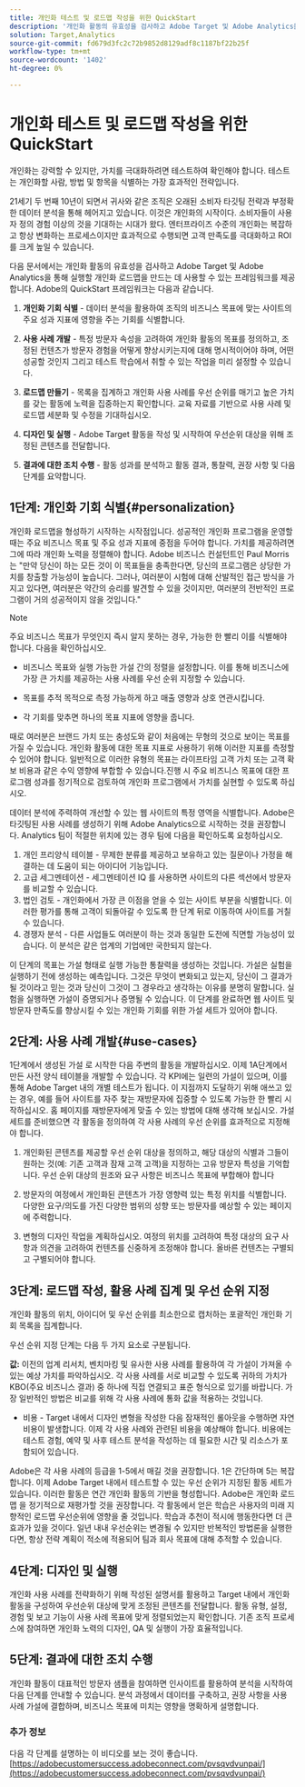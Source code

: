 ```yaml
---
title: 개인화 테스트 및 로드맵 작성을 위한 QuickStart
description: '개인화 활동의 유효성을 검사하고 Adobe Target 및 Adobe Analytics을 통해 실행할 개인화 로드맵을 만드는 데 사용할 수 있는 프레임워크를 알아봅니다.  '
solution: Target,Analytics
source-git-commit: fd679d3fc2c72b9852d8129adf8c1187bf22b25f
workflow-type: tm+mt
source-wordcount: '1402'
ht-degree: 0%

---
```


# 개인화 테스트 및 로드맵 작성을 위한 QuickStart

개인화는 강력할 수 있지만, 가치를 극대화하려면 테스트하여 확인해야 합니다. 테스트는 개인화할 사람, 방법 및 항목을 식별하는 가장 효과적인 전략입니다.

21세기 두 번째 10년이 되면서 귀사와 같은 조직은 오래된 소비자 타깃팅 전략과 부정확한 데이터 분석을 통해 헤어지고 있습니다. 이것은 개인화의 시작이다. 소비자들이 사용자 정의 경험 이상의 것을 기대하는 시대가 왔다. 엔터프라이즈 수준의 개인화는 복잡하고 항상 변화하는 프로세스이지만 효과적으로 수행되면 고객 만족도를 극대화하고 ROI를 크게 높일 수 있습니다.

다음 문서에서는 개인화 활동의 유효성을 검사하고 Adobe Target 및 Adobe Analytics을 통해 실행할 개인화 로드맵을 만드는 데 사용할 수 있는 프레임워크를 제공합니다. Adobe의 QuickStart 프레임워크는 다음과 같습니다.

1. **개인화 기회 식별** - 데이터 분석을 활용하여 조직의 비즈니스 목표에 맞는 사이트의 주요 성과 지표에 영향을 주는 기회를 식별합니다.

1. **사용 사례 개발** - 특정 방문자 속성을 고려하여 개인화 활동의 목표를 정의하고, 조정된 컨텐츠가 방문자 경험을 어떻게 향상시키는지에 대해 명시적이어야 하며, 어떤 성공할 것인지 그리고 테스트 학습에서 취할 수 있는 작업을 미리 설정할 수 있습니다.

1. **로드맵 만들기** - 목록을 집계하고 개인화 사용 사례를 우선 순위를 매기고 높은 가치를 갖는 활동에 노력을 집중하는지 확인합니다. 교육 자료를 기반으로 사용 사례 및 로드맵 세분화 및 수정을 기대하십시오.

1. **디자인 및 실행** - Adobe Target 활동을 작성 및 시작하여 우선순위 대상을 위해 조정된 콘텐츠를 전달합니다.

1. **결과에 대한 조치 수행** - 활동 성과를 분석하고 활동 결과, 통찰력, 권장 사항 및 다음 단계를 요약합니다.

## 1단계: 개인화 기회 식별{#personalization}

개인화 로드맵을 형성하기 시작하는 시작점입니다. 성공적인 개인화 프로그램을 운영할 때는 주요 비즈니스 목표 및 주요 성과 지표에 중점을 두어야 합니다. 가치를 제공하려면 그에 따라 개인화 노력을 정렬해야 합니다. Adobe 비즈니스 컨설턴트인 Paul Morris는 &quot;만약 당신이 하는 모든 것이 이 목표들을 충족한다면, 당신의 프로그램은 상당한 가치를 창출할 가능성이 높습니다. 그러나, 여러분이 시험에 대해 산발적인 접근 방식을 가지고 있다면, 여러분은 약간의 승리를 발견할 수 있을 것이지만, 여러분의 전반적인 프로그램이 거의 성공적이지 않을 것입니다.&quot;

>[!NOTE]
>
>주요 비즈니스 목표가 무엇인지 즉시 알지 못하는 경우, 가능한 한 빨리 이를 식별해야 합니다. 다음을 확인하십시오.


* 비즈니스 목표와 실행 가능한 가설 간의 정렬을 설정합니다. 이를 통해 비즈니스에 가장 큰 가치를 제공하는 사용 사례를 우선 순위 지정할 수 있습니다.

* 목표를 추적 목적으로 측정 가능하게 하고 매출 영향과 상호 연관시킵니다.

* 각 기회를 맞추면 하나의 목표 지표에 영향을 줍니다.

때로 여러분은 브랜드 가치 또는 충성도와 같이 처음에는 무형의 것으로 보이는 목표를 가질 수 있습니다. 개인화 활동에 대한 목표 지표로 사용하기 위해 이러한 지표를 측정할 수 있어야 합니다. 일반적으로 이러한 유형의 목표는 라이프타임 고객 가치 또는 고객 확보 비용과 같은 수익 영향에 부합할 수 있습니다.진행 시 주요 비즈니스 목표에 대한 프로그램 성과를 정기적으로 검토하여 개인화 프로그램에서 가치를 실현할 수 있도록 하십시오.

데이터 분석에 주력하여 개선할 수 있는 웹 사이트의 특정 영역을 식별합니다. Adobe은 타깃팅된 사용 사례를 생성하기 위해 Adobe Analytics으로 시작하는 것을 권장합니다. Analytics 팀이 적절한 위치에 있는 경우 팀에 다음을 확인하도록 요청하십시오.

1. 개인 프리양식 테이블 - 무제한 분류를 제공하고 보유하고 있는 질문이나 가정을 해결하는 데 도움이 되는 아이디어 기능입니다.
1. 고급 세그멘테이션 - 세그멘테이션 IQ 를 사용하면 사이트의 다른 섹션에서 방문자를 비교할 수 있습니다.
1. 법인 검토 - 개인화에서 가장 큰 이점을 얻을 수 있는 사이트 부분을 식별합니다. 이러한 평가를 통해 고객이 되돌아갈 수 있도록 한 단계 뒤로 이동하여 사이트를 거칠 수 있습니다.
1. 경쟁자 분석 - 다른 사업들도 여러분이 하는 것과 동일한 도전에 직면할 가능성이 있습니다. 이 분석은 같은 업계의 기업에만 국한되지 않는다.

이 단계의 목표는 가설 형태로 실행 가능한 통찰력을 생성하는 것입니다. 가설은 실험을 실행하기 전에 생성하는 예측입니다. 그것은 무엇이 변화되고 있는지, 당신이 그 결과가 될 것이라고 믿는 것과 당신이 그것이 그 경우라고 생각하는 이유를 분명히 말합니다. 실험을 실행하면 가설이 증명되거나 증명될 수 있습니다. 이 단계를 완료하면 웹 사이트 및 방문자 만족도를 향상시킬 수 있는 개인화 기회를 위한 가설 세트가 있어야 합니다.

## 2단계: 사용 사례 개발{#use-cases}

1단계에서 생성된 가설 로 시작한 다음 주변의 활동을 개발하십시오. 이제 1A단계에서 만든 사전 양식 테이블을 개발할 수 있습니다. 각 KPI에는 일련의 가설이 있으며, 이를 통해 Adobe Target 내의 개별 테스트가 됩니다. 이 지점까지 도달하기 위해 애쓰고 있는 경우, 예를 들어 사이트를 자주 찾는 재방문자에 집중할 수 있도록 가능한 한 빨리 시작하십시오. 홈 페이지를 재방문자에게 맞출 수 있는 방법에 대해 생각해 보십시오. 가설 세트를 준비했으면 각 활동을 정의하여 각 사용 사례의 우선 순위를 효과적으로 지정해야 합니다.

1. 개인화된 콘텐츠를 제공할 우선 순위 대상을 정의하고, 해당 대상의 식별과 그들이 원하는 것(예: 기존 고객과 잠재 고객 고객)을 지정하는 고유 방문자 특성을 기억합니다. 우선 순위 대상의 원조와 요구 사항은 비즈니스 목표에 부합해야 합니다

1. 방문자의 여정에서 개인화된 콘텐츠가 가장 영향력 있는 특정 위치를 식별합니다. 다양한 요구/의도를 가진 다양한 범위의 성향 또는 방문자를 예상할 수 있는 페이지에 주력합니다.

1. 변형의 디자인 작업을 계획하십시오. 여정의 위치를 고려하여 특정 대상의 요구 사항과 의견을 고려하여 컨텐츠를 신중하게 조정해야 합니다. 올바른 컨텐츠는 구별되고 구별되어야 합니다.

## 3단계: 로드맵 작성, 활용 사례 집계 및 우선 순위 지정

개인화 활동의 위치, 아이디어 및 우선 순위를 최소한으로 캡처하는 포괄적인 개인화 기회 목록을 집계합니다.

우선 순위 지정 단계는 다음 두 가지 요소로 구분됩니다.

**값:** 이전의 업계 리서치, 벤치마킹 및 유사한 사용 사례를 활용하여 각 가설이 가져올 수 있는 예상 가치를 파악하십시오. 각 사용 사례를 서로 비교할 수 있도록 귀하의 가치가 KBO(주요 비즈니스 결과) 중 하나에 직접 연결되고 표준 형식으로 있기를 바랍니다. 가장 일반적인 방법은 비교를 위해 각 사용 사례에 통화 값을 적용하는 것입니다.

* 비용 - Target 내에서 디자인 변형을 작성한 다음 잠재적인 롤아웃을 수행하면 자연 비용이 발생합니다. 이제 각 사용 사례와 관련된 비용을 예상해야 합니다. 비용에는 테스트 경험, 예약 및 사후 테스트 분석을 작성하는 데 필요한 시간 및 리소스가 포함되어 있습니다.

Adobe은 각 사용 사례의 등급을 1-5에서 매길 것을 권장합니다. 1은 간단하며 5는 복잡합니다. 이제 Adobe Target 내에서 테스트할 수 있는 우선 순위가 지정된 활동 세트가 있습니다. 이러한 활동은 연간 개인화 활동의 기반을 형성합니다. Adobe은 개인화 로드맵 을 정기적으로 재평가할 것을 권장합니다. 각 활동에서 얻은 학습은 사용자의 미래 지향적인 로드맵 우선순위에 영향을 줄 것입니다. 학습과 추천이 적시에 행동한다면 더 큰 효과가 있을 것이다. 일년 내내 우선순위는 변경될 수 있지만 반복적인 방법론을 실행한다면, 항상 전략 계획이 적소에 적용되어 팀과 회사 목표에 대해 추적할 수 있습니다.

## 4단계: 디자인 및 실행

개인화 사용 사례를 전략화하기 위해 작성된 설명서를 활용하고 Target 내에서 개인화 활동을 구성하여 우선순위 대상에 맞게 조정된 콘텐츠를 전달합니다. 활동 유형, 설정, 경험 및 보고 기능이 사용 사례 목표에 맞게 정렬되었는지 확인합니다. 기존 조직 프로세스에 참여하면 개인화 노력의 디자인, QA 및 실행이 가장 효율적입니다.

## 5단계: 결과에 대한 조치 수행

개인화 활동이 대표적인 방문자 샘플을 참여하면 인사이트를 활용하여 분석을 시작하여 다음 단계를 안내할 수 있습니다. 분석 과정에서 데이터를 구축하고, 권장 사항을 사용 사례 가설에 결합하며, 비즈니스 목표에 미치는 영향을 명확하게 설명합니다.

### 추가 정보

다음 각 단계를 설명하는 이 비디오를 보는 것이 좋습니다. [https://adobecustomersuccess.adobeconnect.com/pvsqvdvunpai/](https://adobecustomersuccess.adobeconnect.com/pvsqvdvunpai/)